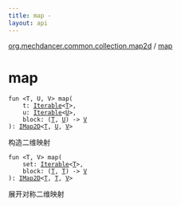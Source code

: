 ```yaml
---
title: map - 
layout: api
---
```


<div class='api-docs-breadcrumbs'><a href="index.html">org.mechdancer.common.collection.map2d</a> / <a href="./map.html">map</a></div>

# map

<div class="overload-group" markdown="1">

<div class="signature"><code><span class="keyword">fun </span><span class="symbol">&lt;</span><span class="identifier">T</span><span class="symbol">, </span><span class="identifier">U</span><span class="symbol">, </span><span class="identifier">V</span><span class="symbol">&gt;</span> <span class="identifier">map</span><span class="symbol">(</span><br/>&nbsp;&nbsp;&nbsp;&nbsp;<span class="parameterName" id="org.mechdancer.common.collection.map2d$map(kotlin.collections.Iterable((org.mechdancer.common.collection.map2d.map.T)), kotlin.collections.Iterable((org.mechdancer.common.collection.map2d.map.U)), kotlin.Function2((org.mechdancer.common.collection.map2d.map.T, org.mechdancer.common.collection.map2d.map.U, org.mechdancer.common.collection.map2d.map.V)))/t">t</span><span class="symbol">:</span>&nbsp;<a href="https://kotlinlang.org/api/latest/jvm/stdlib/kotlin.collections/-iterable/index.html"><span class="identifier">Iterable</span></a><span class="symbol">&lt;</span><a href="map.html#T"><span class="identifier">T</span></a><span class="symbol">&gt;</span><span class="symbol">, </span><br/>&nbsp;&nbsp;&nbsp;&nbsp;<span class="parameterName" id="org.mechdancer.common.collection.map2d$map(kotlin.collections.Iterable((org.mechdancer.common.collection.map2d.map.T)), kotlin.collections.Iterable((org.mechdancer.common.collection.map2d.map.U)), kotlin.Function2((org.mechdancer.common.collection.map2d.map.T, org.mechdancer.common.collection.map2d.map.U, org.mechdancer.common.collection.map2d.map.V)))/u">u</span><span class="symbol">:</span>&nbsp;<a href="https://kotlinlang.org/api/latest/jvm/stdlib/kotlin.collections/-iterable/index.html"><span class="identifier">Iterable</span></a><span class="symbol">&lt;</span><a href="map.html#U"><span class="identifier">U</span></a><span class="symbol">&gt;</span><span class="symbol">, </span><br/>&nbsp;&nbsp;&nbsp;&nbsp;<span class="parameterName" id="org.mechdancer.common.collection.map2d$map(kotlin.collections.Iterable((org.mechdancer.common.collection.map2d.map.T)), kotlin.collections.Iterable((org.mechdancer.common.collection.map2d.map.U)), kotlin.Function2((org.mechdancer.common.collection.map2d.map.T, org.mechdancer.common.collection.map2d.map.U, org.mechdancer.common.collection.map2d.map.V)))/block">block</span><span class="symbol">:</span>&nbsp;<span class="symbol">(</span><a href="map.html#T"><span class="identifier">T</span></a><span class="symbol">,</span>&nbsp;<a href="map.html#U"><span class="identifier">U</span></a><span class="symbol">)</span>&nbsp;<span class="symbol">-&gt;</span>&nbsp;<a href="map.html#V"><span class="identifier">V</span></a><br/><span class="symbol">)</span><span class="symbol">: </span><a href="-i-map2-d/index.html"><span class="identifier">IMap2D</span></a><span class="symbol">&lt;</span><a href="map.html#T"><span class="identifier">T</span></a><span class="symbol">,</span>&nbsp;<a href="map.html#U"><span class="identifier">U</span></a><span class="symbol">,</span>&nbsp;<a href="map.html#V"><span class="identifier">V</span></a><span class="symbol">&gt;</span></code></div>

构造二维映射

</div>
<div class="overload-group" markdown="1">

<div class="signature"><code><span class="keyword">fun </span><span class="symbol">&lt;</span><span class="identifier">T</span><span class="symbol">, </span><span class="identifier">V</span><span class="symbol">&gt;</span> <span class="identifier">map</span><span class="symbol">(</span><br/>&nbsp;&nbsp;&nbsp;&nbsp;<span class="parameterName" id="org.mechdancer.common.collection.map2d$map(kotlin.collections.Iterable((org.mechdancer.common.collection.map2d.map.T)), kotlin.Function2((org.mechdancer.common.collection.map2d.map.T, , org.mechdancer.common.collection.map2d.map.V)))/set">set</span><span class="symbol">:</span>&nbsp;<a href="https://kotlinlang.org/api/latest/jvm/stdlib/kotlin.collections/-iterable/index.html"><span class="identifier">Iterable</span></a><span class="symbol">&lt;</span><a href="map.html#T"><span class="identifier">T</span></a><span class="symbol">&gt;</span><span class="symbol">, </span><br/>&nbsp;&nbsp;&nbsp;&nbsp;<span class="parameterName" id="org.mechdancer.common.collection.map2d$map(kotlin.collections.Iterable((org.mechdancer.common.collection.map2d.map.T)), kotlin.Function2((org.mechdancer.common.collection.map2d.map.T, , org.mechdancer.common.collection.map2d.map.V)))/block">block</span><span class="symbol">:</span>&nbsp;<span class="symbol">(</span><a href="map.html#T"><span class="identifier">T</span></a><span class="symbol">,</span>&nbsp;<a href="map.html#T"><span class="identifier">T</span></a><span class="symbol">)</span>&nbsp;<span class="symbol">-&gt;</span>&nbsp;<a href="map.html#V"><span class="identifier">V</span></a><br/><span class="symbol">)</span><span class="symbol">: </span><a href="-i-map2-d/index.html"><span class="identifier">IMap2D</span></a><span class="symbol">&lt;</span><a href="map.html#T"><span class="identifier">T</span></a><span class="symbol">,</span>&nbsp;<a href="map.html#T"><span class="identifier">T</span></a><span class="symbol">,</span>&nbsp;<a href="map.html#V"><span class="identifier">V</span></a><span class="symbol">&gt;</span></code></div>

展开对称二维映射

</div>
